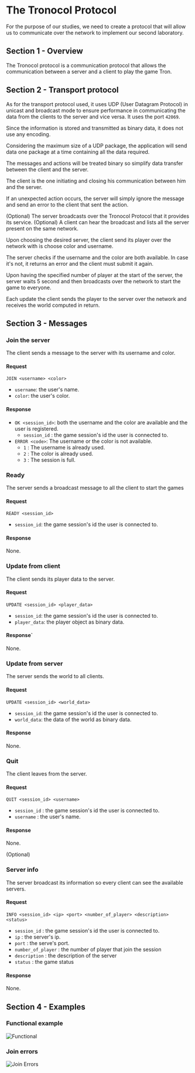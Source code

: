 # The Tronocol Protocol

For the purpose of our studies, we need to create a protocol that will allow us to communicate over the network to implement our second laboratory.

## Section 1 - Overview

The Tronocol protocol is a communication protocol that allows the communication between a server and a client
to play the game Tron.

## Section 2 - Transport protocol

As for the transport protocol used, it uses UDP (User Datagram Protocol) in unicast and broadcast mode 
to ensure performance in communicating the data from the clients to the server and vice versa. 
It uses the port `42069`.

Since the information is stored and transmitted as binary data, it does not use any encoding.

Considering the maximum size of a UDP package, the application will send data one package at a time containing
all the data required. 

The messages and actions will be treated binary so simplify data transfer between the client and the server.

The client is the one initiating and closing his communication between him and the server. 

If an unexpected action occurs, the server will simply ignore the message and send an error to
the client that sent the action.

(Optional) The server broadcasts over the Tronocol Protocol that it provides its service.
(Optional) A client can hear the broadcast and lists all the server present on the same network.

Upon choosing the desired server, the client send its player over the network with is choose color and username.

The server checks if the username and the color are both available. In case it's not, it returns an error and 
the client must submit it again.

Upon having the specified number of player at the start of the server, the server waits 5 second and then broadcasts
over the network to start the game to everyone.

Each update the client sends the player to the server over the network and receives the world computed in return.
    
## Section 3 - Messages

### Join the server

The client sends a message to the server with its username and color.

#### Request

```Tronocol
JOIN <username> <color>
```
- `username`: the user's name.
- `color`: the user's color.

#### Response

- `OK <session_id>`: both the username and the color are available and the user is registered.
  - `session_id` : the game session's id the user is connected to.
- `ERROR <code>`: The username or the color is not available.
    - `1` : The username is already used.
    - `2` : The color is already used.
    - `3` : The session is full.
      
### Ready

The server sends a broadcast message to all the client to start the games

#### Request

```Tronocol
READY <session_id> 
```
- `session_id`:  the game session's id the user is connected to.

#### Response
None.

### Update from client

The client sends its player data to the server.

#### Request

```Tronocol
UPDATE <session_id> <player_data>
```

- `session_id`: the game session's id the user is connected to.
- `player_data`: the player object as binary data.

#### Response`

None.

### Update from server

The server sends the world to all clients.

#### Request

```Tronocol
UPDATE <session_id> <world_data>
```

- `session_id`: the game session's id the user is connected to.
- `world_data`: the data of the world as binary data.

#### Response

None.

### Quit

The client leaves from the server.

#### Request

```Tronocol
QUIT <session_id> <username>
```
- `session_id` : the game session's id the user is connected to.
- `username` : the user's name.

#### Response

None.


(Optional)

### Server info

The server broadcast its information so every client can see the available servers.

#### Request

```Tronocol
INFO <session_id> <ip> <port> <number_of_player> <description> <status>
```

- `session_id` : the game session's id the user is connected to.
- `ip` : the server's ip.
- `port` : the serve's port.
- `number_of_player` : the number of player that join the session
- `description` : the description of the server
- `status` : the game status

#### Response

None.

## Section 4 - Examples

### Functional example

![Functional](images/Fonctional.png)

### Join errors
![Join Errors](images/Join_With_Error.png)
